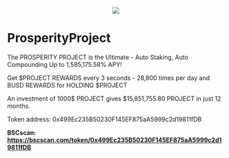 <p align="center"><img src="https://user-images.githubusercontent.com/66825147/160429834-0ce7f4de-0908-4f5a-bf53-35460524e0a1.jpg"></p>

# ProsperityProject

The PROSPERITY PROJECT is the Ultimate - Auto Staking, Auto Compounding Up to 1,585,175.58% APY!

Get $PROJECT REWARDS every 3 seconds - 28,800 times per day and BUSD REWARDS for HOLDING $PROJECT

An investment of 1000$ PROJECT gives $15,851,755.80 PROJECT in just 12 months.

Token address: 0x499Ec235B50230F145EF875aA5999c2d19811fDB

**BSCscan: https://bscscan.com/token/0x499Ec235B50230F145EF875aA5999c2d19811fDB**
